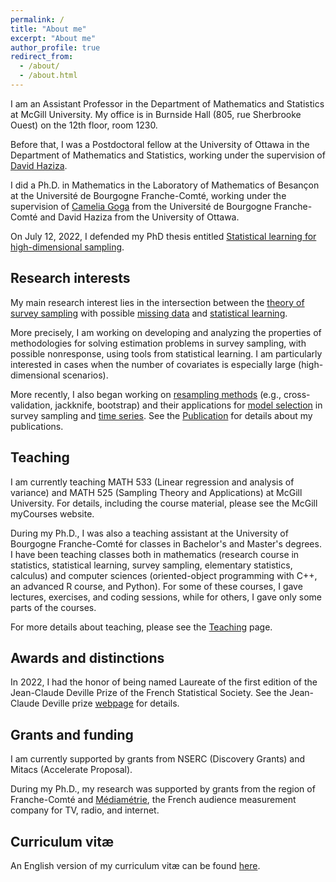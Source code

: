 ```yaml
---
permalink: /
title: "About me"
excerpt: "About me"
author_profile: true
redirect_from: 
  - /about/
  - /about.html
---
```




I am an Assistant Professor in the Department of Mathematics and Statistics at McGill University. My office is in Burnside Hall (805, rue Sherbrooke Ouest) on the 12th floor, room 1230.

Before that, I was a Postdoctoral fellow at the University of Ottawa in the Department of Mathematics and Statistics, working under the supervision of [David Haziza](http://www.davidhaziza.com).

I did a Ph.D. in Mathematics in the Laboratory of Mathematics of Besançon at the Université de Bourgogne Franche-Comté, working under the supervision of [Camelia Goga](http://goga.perso.math.cnrs.fr) from the Université de Bourgogne Franche-Comté and David Haziza from the University of Ottawa. 

On July 12, 2022, I defended my PhD thesis entitled [Statistical learning for high-dimensional sampling](http://mehdiDagdoug.github.io/files/these.pdf).

## Research interests

My main research interest lies in the intersection between the <ins>theory of survey sampling</ins> with possible <ins>missing data</ins> and <ins>statistical learning</ins>. 

More precisely, I am working on developing and analyzing the properties of methodologies for solving estimation problems in survey sampling, with possible nonresponse, using tools from statistical learning. 
I am particularly interested in cases when the number of covariates is especially large (high-dimensional scenarios). 

More recently, I also began working on <ins>resampling methods</ins> (e.g., cross-validation, jackknife, bootstrap) and their applications for <ins>model selection</ins> in survey sampling and <ins>time series</ins>. See the [Publication](https://mehdidagdoug.github.io/publications/) for details about my publications.


## Teaching

I am currently teaching MATH 533 (Linear regression and analysis of variance) and MATH 525 (Sampling Theory and Applications) at McGill University. For details, including the course material, please see the McGill myCourses website.

During my Ph.D., I was also a teaching assistant at the University of Bourgogne Franche-Comté for classes in Bachelor's and Master's degrees. 
I have been teaching classes both in mathematics (research course in statistics, statistical learning, survey sampling, elementary statistics, calculus) and computer sciences (oriented-object programming with C++, an advanced R course, and Python). 
For some of these courses, I gave lectures, exercises, and coding sessions, while for others, I gave only some parts of the courses. 

For more details about teaching, please see the [Teaching](https://mehdidagdoug.github.io/teaching/) page.
 
## Awards and distinctions 

In 2022, I had the honor of being named Laureate of the first edition of the Jean-Claude Deville Prize of the French Statistical Society. See the Jean-Claude Deville prize [webpage](https://www.sfds.asso.fr/fr/enquetes_modeles_et_applications/groupe_enquetes_modeles_et_applications/683-bourses_et_prix/) for details.

## Grants and funding
I am currently supported by grants from NSERC (Discovery Grants) and Mitacs (Accelerate Proposal). 

During my Ph.D., my research was supported by grants from the region of Franche-Comté and [Médiamétrie](https://www.mediametrie.fr/en), the French audience measurement company for TV, radio, and internet. 

## Curriculum vitæ
An English version of my curriculum vitæ can be found [here](http://mehdiDagdoug.github.io/files/CV_Dagdoug.pdf).
